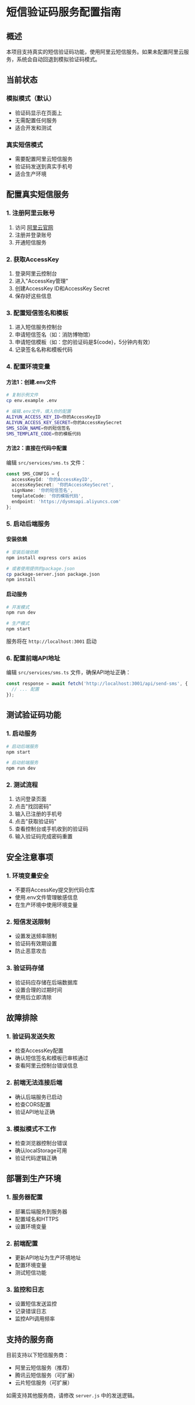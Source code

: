 # 短信验证码服务配置指南

## 概述

本项目支持真实的短信验证码功能，使用阿里云短信服务。如果未配置阿里云服务，系统会自动回退到模拟验证码模式。

## 当前状态

### 模拟模式（默认）
- 验证码显示在页面上
- 无需配置任何服务
- 适合开发和测试

### 真实短信模式
- 需要配置阿里云短信服务
- 验证码发送到真实手机号
- 适合生产环境

## 配置真实短信服务

### 1. 注册阿里云账号
1. 访问 [阿里云官网](https://www.aliyun.com/)
2. 注册并登录账号
3. 开通短信服务

### 2. 获取AccessKey
1. 登录阿里云控制台
2. 进入"AccessKey管理"
3. 创建AccessKey ID和AccessKey Secret
4. 保存好这些信息

### 3. 配置短信签名和模板
1. 进入短信服务控制台
2. 申请短信签名（如：消防博物馆）
3. 申请短信模板（如：您的验证码是${code}，5分钟内有效）
4. 记录签名名称和模板代码

### 4. 配置环境变量

#### 方法1：创建.env文件
```bash
# 复制示例文件
cp env.example .env

# 编辑.env文件，填入你的配置
ALIYUN_ACCESS_KEY_ID=你的AccessKeyID
ALIYUN_ACCESS_KEY_SECRET=你的AccessKeySecret
SMS_SIGN_NAME=你的短信签名
SMS_TEMPLATE_CODE=你的模板代码
```

#### 方法2：直接在代码中配置
编辑 `src/services/sms.ts` 文件：
```typescript
const SMS_CONFIG = {
  accessKeyId: '你的AccessKeyID',
  accessKeySecret: '你的AccessKeySecret',
  signName: '你的短信签名',
  templateCode: '你的模板代码',
  endpoint: 'https://dysmsapi.aliyuncs.com'
};
```

### 5. 启动后端服务

#### 安装依赖
```bash
# 安装后端依赖
npm install express cors axios

# 或者使用提供的package.json
cp package-server.json package.json
npm install
```

#### 启动服务
```bash
# 开发模式
npm run dev

# 生产模式
npm start
```

服务将在 `http://localhost:3001` 启动

### 6. 配置前端API地址

编辑 `src/services/sms.ts` 文件，确保API地址正确：
```typescript
const response = await fetch('http://localhost:3001/api/send-sms', {
  // ... 配置
});
```

## 测试验证码功能

### 1. 启动服务
```bash
# 启动后端服务
npm start

# 启动前端服务
npm run dev
```

### 2. 测试流程
1. 访问登录页面
2. 点击"找回密码"
3. 输入已注册的手机号
4. 点击"获取验证码"
5. 查看控制台或手机收到的验证码
6. 输入验证码完成密码重置

## 安全注意事项

### 1. 环境变量安全
- 不要将AccessKey提交到代码仓库
- 使用.env文件管理敏感信息
- 在生产环境中使用环境变量

### 2. 短信发送限制
- 设置发送频率限制
- 验证码有效期设置
- 防止恶意攻击

### 3. 验证码存储
- 验证码应存储在后端数据库
- 设置合理的过期时间
- 使用后立即清除

## 故障排除

### 1. 验证码发送失败
- 检查AccessKey配置
- 确认短信签名和模板已审核通过
- 查看阿里云控制台错误信息

### 2. 前端无法连接后端
- 确认后端服务已启动
- 检查CORS配置
- 验证API地址正确

### 3. 模拟模式不工作
- 检查浏览器控制台错误
- 确认localStorage可用
- 验证代码逻辑正确

## 部署到生产环境

### 1. 服务器配置
- 部署后端服务到服务器
- 配置域名和HTTPS
- 设置环境变量

### 2. 前端配置
- 更新API地址为生产环境地址
- 配置环境变量
- 测试短信功能

### 3. 监控和日志
- 设置短信发送监控
- 记录错误日志
- 监控API调用频率

## 支持的服务商

目前支持以下短信服务商：
- 阿里云短信服务（推荐）
- 腾讯云短信服务（可扩展）
- 云片短信服务（可扩展）

如需支持其他服务商，请修改 `server.js` 中的发送逻辑。 
